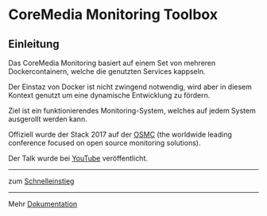 # CoreMedia Monitoring Toolbox

## Einleitung

Das CoreMedia Monitoring basiert auf einem Set von mehreren Dockercontainern, welche die genutzten Services kappseln.

Der Einstaz von Docker ist nicht zwingend notwendig, wird aber in diesem Kontext genutzt um eine dynamische Entwicklung zu fördern.

Ziel ist ein funktionierendes Monitoring-System, welches auf jedem System ausgerollt werden kann.



Offiziell wurde der Stack 2017 auf der [OSMC](https://osmc.de/archive-2017/) (the worldwide leading conference focused on open source monitoring solutions).

Der Talk wurde bei [YouTube](https://www.youtube.com/watch?v=FIzXuLlynQE) veröffentlicht.


----

zum [Schnelleinstieg](doc/de/schnelleinstieg.md)

----

Mehr [Dokumentation](doc/de/index.md)
